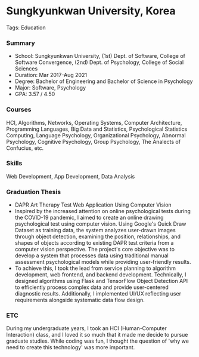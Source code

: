 # Sungkyunkwan University, Korea

Tags: Education

### Summary

- School: Sungkyunkwan University, (1st) Dept. of Software, College of Software Convergence, (2nd) Dept. of Psychology, College of Social Sciences
- Duration: Mar 2017-Aug 2021
- Degree: Bachelor of Engineering and Bachelor of Science in Psychology
- Major: Software, Psychology
- GPA: 3.57 / 4.50

### Courses

HCI, Algorithms, Networks, Operating Systems, Computer Architecture, Programming Languages, Big Data and Statistics, Psychological Statistics Computing, Language Psychology, Organizational Psychology, Abnormal Psychology, Cognitive Psychology, Group Psychology, The Analects of Confucius, etc.

### Skills

Web Development, App Development, Data Analysis

### Graduation Thesis

- DAPR Art Therapy Test Web Application Using Computer Vision
- Inspired by the increased attention on online psychological tests during the COVID-19 pandemic, I aimed to create an online drawing psychological test using computer vision. Using Google's Quick Draw Dataset as training data, the system analyzes user-drawn images through object detection, examining the position, relationships, and shapes of objects according to existing DAPR test criteria from a computer vision perspective. The project's core objective was to develop a system that processes data using traditional manual assessment psychological models while providing user-friendly results.
- To achieve this, I took the lead from service planning to algorithm development, web frontend, and backend development. Technically, I designed algorithms using Flask and TensorFlow Object Detection API to efficiently process complex data and provide user-centered diagnostic results. Additionally, I implemented UI/UX reflecting user requirements alongside systematic data flow design.

### ETC

During my undergraduate years, I took an HCI (Human-Computer Interaction) class, and I loved it so much that it made me decide to pursue graduate studies. While coding was fun, I thought the question of 'why we need to create this technology' was more important.